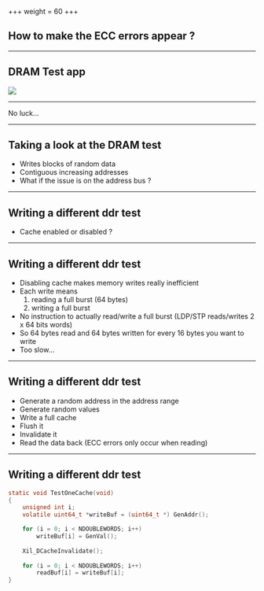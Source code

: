 +++
weight = 60
+++

## How to make the ECC errors appear ?

---

## DRAM Test app

![](/dram-test.png)

---

No luck...

---

## Taking a look at the DRAM test

* Writes blocks of random data
* Contiguous increasing addresses
* What if the issue is on the address bus ?

---

## Writing a different ddr test

* Cache enabled or disabled ?

---

## Writing a different ddr test

* Disabling cache makes memory writes really inefficient
* Each write means
	1. reading a full burst (64 bytes)
	2. writing a full burst
* No instruction to actually read/write a full burst (LDP/STP reads/writes 2 x 64 bits words)
* So 64 bytes read and 64 bytes written for every 16 bytes you want to write
* Too slow...

---

## Writing a different ddr test

* Generate a random address in the address range
* Generate random values
* Write a full cache
* Flush it
* Invalidate it
* Read the data back (ECC errors only occur when reading)

---

## Writing a different ddr test

```c
static void TestOneCache(void)
{
	unsigned int i;
	volatile uint64_t *writeBuf = (uint64_t *) GenAddr();

	for (i = 0; i < NDOUBLEWORDS; i++)
		writeBuf[i] = GenVal();
	
	Xil_DCacheInvalidate();
	
	for (i = 0; i < NDOUBLEWORDS; i++)
		readBuf[i] = writeBuf[i];
}
```

